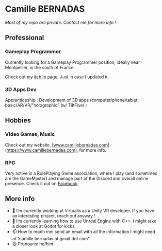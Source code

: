 # Camille BERNADAS

*Most of my repo are private. Contact me for more info !*

## Professional
### Gameplay Programmer
Currently looking for a Gameplay Programmer position; ideally near Montpellier, in the south of France.

Check out my [itch.io page](https://camille-bernadas.itch.io/). Just in case I updated it.
### 3D Apps Dev
Apprenticeship : Development of 3D apps (computer/phone/tablet, basic/AR/VR/"holographic" (w/ TiltFive) )
## Hobbies
### Video Games, Music
Check out my website, [www.camillebernadas.com](https://www.camillebernadas.com), for more info.
### RPG
Very active in a RolePlaying Game association, where I play (and sometimes am the GameMaster) and manage part of the Discord and overall online presence. Check it out on [Facebook](https://www.facebook.com/LeSceauADes).


## More info

- 🔭 I’m currently working at Virtualis as a Unity VR developer. If you have an interesting project, reach out anyway !
- 🌱 I’m currently learning how to use Unreal Engine with C++. I might take a closer look at Godot for kicks
- 📫 How to reach me: send an email with all the information I might need at "camille bernadas at gmail dot com"
- 😄 Pronouns: he/him


<!--
**Camille-Bernadas/Camille-Bernadas** is a ✨ _special_ ✨ repository because its `README.md` (this file) appears on your GitHub profile.

Here are some ideas to get you started:
- 👯 I’m looking to collaborate on ...
- 🤔 I’m looking for help with ...
- 💬 Ask me about ...
- ⚡ Fun fact: ...
-->
